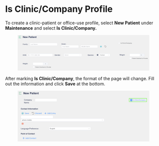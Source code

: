 # Is Clinic/Company Profile

To create a clinic-patient or office-use profile, select **New Patient** under **Maintenance** and select **Is Clinic/Company.**

<figure><img src="../../.gitbook/assets/image (283).png" alt=""><figcaption></figcaption></figure>

After marking **Is Clinic/Company**, the format of the page will change. Fill out the information and click **Save** at the bottom.

<figure><img src="../../.gitbook/assets/image (284).png" alt=""><figcaption></figcaption></figure>
